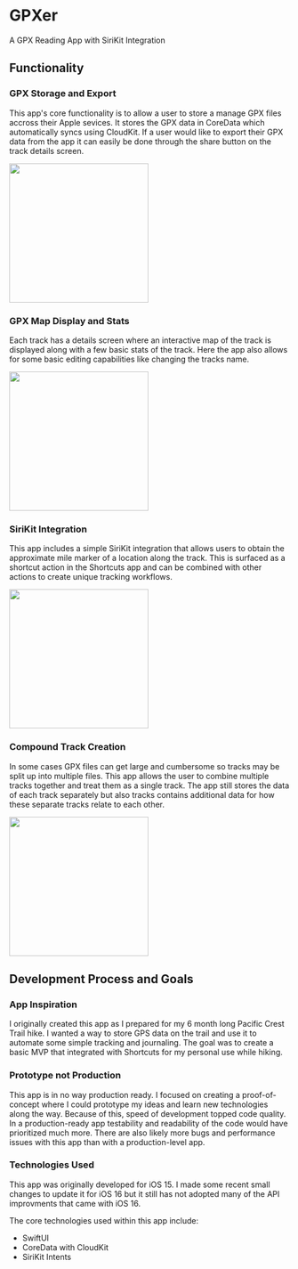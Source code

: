# GPXer
A GPX Reading App with SiriKit Integration

## Functionality 
### GPX Storage and Export

This app's core functionality is to allow a user to store a manage GPX files accross their Apple sevices. It stores the GPX data in CoreData which automatically syncs using CloudKit. 
If a user would like to export their GPX data from the app it can easily be done through the share button on the track details screen.

<img src="https://user-images.githubusercontent.com/359394/196279823-e63dc793-aa71-497f-be19-71a0ec4ed32d.png" width="250">

### GPX Map Display and Stats

Each track has a details screen where an interactive map of the track is displayed along with a few basic stats of the track. 
Here the app also allows for some basic editing capabilities like changing the tracks name. 

<img src="https://user-images.githubusercontent.com/359394/196280870-115cbe92-bf29-4d19-b120-bbd4d3bf9107.png" width="250">

### SiriKit Integration

This app includes a simple SiriKit integration that allows users to obtain the approximate mile marker of a location along the track. 
This is surfaced as a shortcut action in the Shortcuts app and can be combined with other actions to create unique tracking workflows. 

<img src="https://user-images.githubusercontent.com/359394/196281988-9a0f5016-759d-4f85-a26e-2f10d291c9cb.png" width="250">

### Compound Track Creation

In some cases GPX files can get large and cumbersome so tracks may be split up into multiple files. 
This app allows the user to combine multiple tracks together and treat them as a single track. 
The app still stores the data of each track separately but also tracks contains additional data for how these separate tracks relate to each other. 

<img src="https://user-images.githubusercontent.com/359394/196284274-b7e9f3b9-d65b-49bb-87c4-5f8dfdae26c9.png" width="250">

## Development Process and Goals

### App Inspiration 
I originally created this app as I prepared for my 6 month long Pacific Crest Trail hike. 
I wanted a way to store GPS data on the trail and use it to automate some simple tracking and journaling. 
The goal was to create a basic MVP that integrated with Shortcuts for my personal use while hiking. 

### Prototype not Production
This app is in no way production ready. 
I focused on creating a proof-of-concept where I could prototype my ideas and learn new technologies along the way. Because of this, speed of development topped code quality. In a production-ready app testability and readability of the code would have prioritized much more. 
There are also likely more bugs and performance issues with this app than with a production-level app. 

### Technologies Used
This app was originally developed for iOS 15. I made some recent small changes to update it for iOS 16 but it still has not adopted many of the API improvments that came with iOS 16. 

The core technologies used within this app include:
- SwiftUI
- CoreData with CloudKit
- SiriKit Intents
